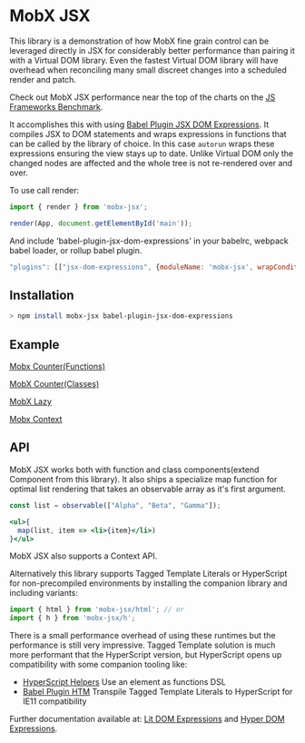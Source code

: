 # MobX JSX

This library is a demonstration of how MobX fine grain control can be leveraged directly in JSX for considerably better performance than pairing it with a Virtual DOM library. Even the fastest Virtual DOM library will have overhead when reconciling many small discreet changes into a scheduled render and patch.

Check out MobX JSX performance near the top of the charts on the [JS Frameworks Benchmark](https://github.com/krausest/js-framework-benchmark).

It accomplishes this with using [Babel Plugin JSX DOM Expressions](https://github.com/ryansolid/babel-plugin-jsx-dom-expressions). It compiles JSX to DOM statements and wraps expressions in functions that can be called by the library of choice. In this case `autorun` wraps these expressions ensuring the view stays up to date. Unlike Virtual DOM only the changed nodes are affected and the whole tree is not re-rendered over and over.

To use call render:

```js
import { render } from 'mobx-jsx';

render(App, document.getElementById('main'));
```

And include 'babel-plugin-jsx-dom-expressions' in your babelrc, webpack babel loader, or rollup babel plugin.

```js
"plugins": [["jsx-dom-expressions", {moduleName: 'mobx-jsx', wrapConditionals: true}]]
```

## Installation

```sh
> npm install mobx-jsx babel-plugin-jsx-dom-expressions
```

## Example

[Mobx Counter(Functions)](https://codesandbox.io/s/mobx-counterfunctions-3sqv1)

[MobX Counter(Classes)](https://codesandbox.io/s/mobx-counterclasses-uz7g9)

[MobX Lazy](https://codesandbox.io/s/mobx-lazy-demo-ev95s)

[Mobx Context](https://codesandbox.io/s/mobx-counter-context-wlu1x)

## API

MobX JSX works both with function and class components(extend Component from this library). It also ships a specialize map function for optimal list rendering that takes an observable array as it's first argument.

```jsx
const list = observable(["Alpha", "Beta", "Gamma"]);

<ul>{
  map(list, item => <li>{item}</li>)
}</ul>
```

MobX JSX also supports a Context API.


Alternatively this library supports Tagged Template Literals or HyperScript for non-precompiled environments by installing the companion library and including variants:
```js
import { html } from 'mobx-jsx/html'; // or
import { h } from 'mobx-jsx/h';
```
There is a small performance overhead of using these runtimes but the performance is still very impressive. Tagged Template solution is much more performant that the HyperScript version, but HyperScript opens up compatibility with some companion tooling like:

* [HyperScript Helpers](https://github.com/ohanhi/hyperscript-helpers) Use an element as functions DSL
* [Babel Plugin HTM](https://github.com/developit/htm/tree/master/packages/babel-plugin-htm) Transpile Tagged Template Literals to HyperScript for IE11 compatibility

Further documentation available at: [Lit DOM Expressions](https://github.com/ryansolid/lit-dom-expressions) and [Hyper DOM Expressions](https://github.com/ryansolid/hyper-dom-expressions).
